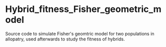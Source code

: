 # Hybrid_fitness_Fisher_geometric_model
Source code to simulate Fisher's geomtric model for two populations in allopatry, used afterwards to study the fitness of hybrids.
